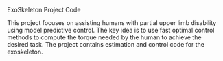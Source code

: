 ExoSkeleton Project Code

This project focuses on assisting humans with partial upper limb disability using model predictive control. The key idea is to use fast optimal control methods
to compute the torque needed by the human to achieve the desired task. The project contains estimation and control code for the exoskeleton. 

